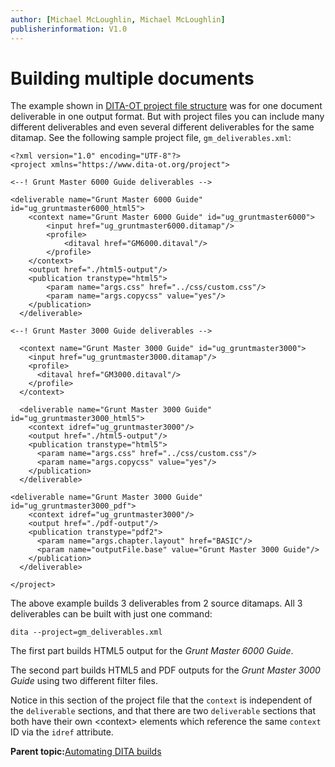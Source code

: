 ```yaml
---
author: [Michael McLoughlin, Michael McLoughlin]
publisherinformation: V1.0
---
```


# Building multiple documents

The example shown in [DITA-OT project file structure](project-file-structure.md) was for one document deliverable in one output format. But with project files you can include many different deliverables and even several different deliverables for the same ditamap. See the following sample project file, `gm_deliverables.xml`:

```language-xml
<?xml version="1.0" encoding="UTF-8"?>
<project xmlns="https://www.dita-ot.org/project">

<--! Grunt Master 6000 Guide deliverables -->

<deliverable name="Grunt Master 6000 Guide" id="ug_gruntmaster6000_html5"> 
    <context name="Grunt Master 6000 Guide" id="ug_gruntmaster6000">
        <input href="ug_gruntmaster6000.ditamap"/>
        <profile>
            <ditaval href="GM6000.ditaval"/>
        </profile>
    </context>
    <output href="./html5-output"/>
    <publication transtype="html5">
        <param name="args.css" href="../css/custom.css"/>
        <param name="args.copycss" value="yes"/>
    </publication>
  </deliverable>

<--! Grunt Master 3000 Guide deliverables -->

  <context name="Grunt Master 3000 Guide" id="ug_gruntmaster3000">
    <input href="ug_gruntmaster3000.ditamap"/>
    <profile>
      <ditaval href="GM3000.ditaval"/>
    </profile>
  </context>
  
  <deliverable name="Grunt Master 3000 Guide" id="ug_gruntmaster3000_html5">
    <context idref="ug_gruntmaster3000"/>
    <output href="./html5-output"/>
    <publication transtype="html5">
      <param name="args.css" href="../css/custom.css"/>
      <param name="args.copycss" value="yes"/>
    </publication>
  </deliverable>

<deliverable name="Grunt Master 3000 Guide" id="ug_gruntmaster3000_pdf">
    <context idref="ug_gruntmaster3000"/>
    <output href="./pdf-output"/>
    <publication transtype="pdf2">
      <param name="args.chapter.layout" href="BASIC"/>
      <param name="outputFile.base" value="Grunt Master 3000 Guide"/>
    </publication>
  </deliverable>
  
</project>
```

The above example builds 3 deliverables from 2 source ditamaps. All 3 deliverables can be built with just one command:

```language-bourne
dita --project=gm_deliverables.xml
```

The first part builds HTML5 output for the *Grunt Master 6000 Guide*.

The second part builds HTML5 and PDF outputs for the *Grunt Master 3000 Guide* using two different filter files.

Notice in this section of the project file that the `context` is independent of the `deliverable` sections, and that there are two `deliverable` sections that both have their own <context\> elements which reference the same `context` ID via the `idref` attribute.

**Parent topic:**[Automating DITA builds](automating-builds.md)

